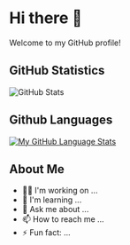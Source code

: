 # Hi there 👋

Welcome to my GitHub profile!

## GitHub Statistics

![GitHub Stats](https://github-readme-stats.vercel.app/api?username=Tommy-Praise&show_icons=true&title_color=70a5fd&text_color=c3d1d9&icon_color=3178c6&bg_color=11151c&border_color=11151c)


## Github Languages
[![My GitHub Language Stats](https://github-readme-stats.vercel.app/api/top-langs/?username=Tommy-Praise&langs_count=5&theme=tokyonight)]()

## About Me

- 👩‍💻 I'm working on ...
- 🌱 I'm learning ...
- 💬 Ask me about ...
- 📫 How to reach me ...
- ⚡ Fun fact: ...
